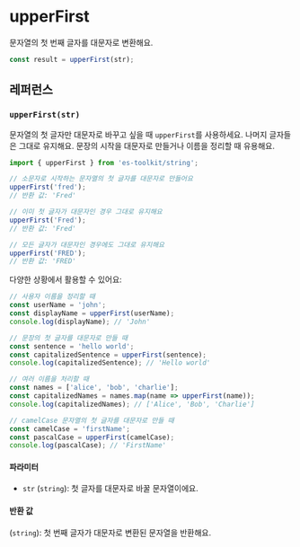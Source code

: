 # upperFirst

문자열의 첫 번째 글자를 대문자로 변환해요.

```typescript
const result = upperFirst(str);
```

## 레퍼런스

### `upperFirst(str)`

문자열의 첫 글자만 대문자로 바꾸고 싶을 때 `upperFirst`를 사용하세요. 나머지 글자들은 그대로 유지해요. 문장의 시작을 대문자로 만들거나 이름을 정리할 때 유용해요.

```typescript
import { upperFirst } from 'es-toolkit/string';

// 소문자로 시작하는 문자열의 첫 글자를 대문자로 만들어요
upperFirst('fred');
// 반환 값: 'Fred'

// 이미 첫 글자가 대문자인 경우 그대로 유지해요
upperFirst('Fred');
// 반환 값: 'Fred'

// 모든 글자가 대문자인 경우에도 그대로 유지해요
upperFirst('FRED');
// 반환 값: 'FRED'
```

다양한 상황에서 활용할 수 있어요:

```typescript
// 사용자 이름을 정리할 때
const userName = 'john';
const displayName = upperFirst(userName);
console.log(displayName); // 'John'

// 문장의 첫 글자를 대문자로 만들 때
const sentence = 'hello world';
const capitalizedSentence = upperFirst(sentence);
console.log(capitalizedSentence); // 'Hello world'

// 여러 이름을 처리할 때
const names = ['alice', 'bob', 'charlie'];
const capitalizedNames = names.map(name => upperFirst(name));
console.log(capitalizedNames); // ['Alice', 'Bob', 'Charlie']

// camelCase 문자열의 첫 글자를 대문자로 만들 때
const camelCase = 'firstName';
const pascalCase = upperFirst(camelCase);
console.log(pascalCase); // 'FirstName'
```

#### 파라미터

- `str` (`string`): 첫 글자를 대문자로 바꿀 문자열이에요.

#### 반환 값

(`string`): 첫 번째 글자가 대문자로 변환된 문자열을 반환해요.
